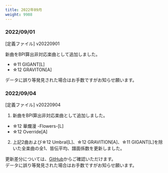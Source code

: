 ```yaml
---
title: 2022年09月
weight: 9988
---
```



### 2022/09/01

[定義ファイル] v20220901

新曲をBPI算出非対応楽曲として追加しました。

- ☆11 GIGANT[L]
- ☆12 GRAVITON[A]

データに誤り等発見された場合はお手数ですがお知らせ願います。

### 2022/09/04

[定義ファイル] v20220904

1. 新曲をBPI算出非対応楽曲として追加しました。

- ☆12 華爛漫 -Flowers-[L]
- ☆12 Override[A]

2. 上記2曲および☆12 Umbral[L]、☆12 GRAVITION[A]、☆11 GIGANT[L]を除いた全楽曲の全1、皆伝平均、譜面係数を更新しました。

更新差分については、[GitHub](https://github.com/BPIManager/BPIM-Scores/commits/master)からご確認いただけます。  
データに誤り等発見された場合はお手数ですがお知らせ願います。
